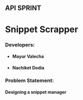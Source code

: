 <h2>API SPRINT</h2>
<h1>Snippet Scrapper</h1>
<h3>Developers: </h3>
<ul>
<li><h4><bold>Mayur Valecha</bold></h4></li>
<li><h4><bold>Nachiket Dodia</bold></h4></li>
</ul>

<h3>Problem Statement: </h3>
<h4>Designing a snippet manager</h4>
